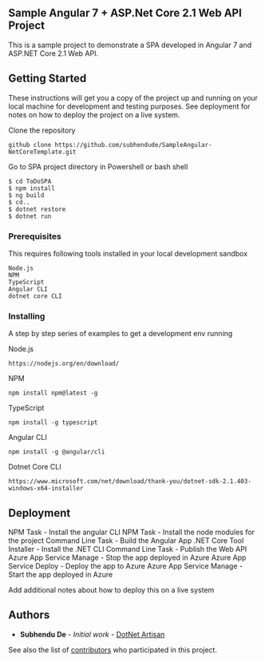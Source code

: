 ## Sample Angular 7  + ASP.Net Core 2.1 Web API Project

This is a sample project to demonstrate a SPA developed in Angular 7 and ASP.NET Core 2.1 Web API.

## Getting Started

These instructions will get you a copy of the project up and running on your local machine for development and testing purposes. See deployment for notes on how to deploy the project on a live system.

Clone the repository

```
github clone https://github.com/subhendude/SampleAngular-NetCoreTemplate.git
```

Go to SPA project directory in Powershell or bash shell

```
$ cd ToDoSPA
$ npm install
$ ng build
$ cd..
$ dotnet restore
$ dotnet run
```

### Prerequisites

This requires following tools installed in your local development sandbox

```
Node.js
NPM
TypeScript
Angular CLI
dotnet core CLI
```

### Installing

A step by step series of examples to get a development env running

Node.js

```
https://nodejs.org/en/download/
```

NPM

```
npm install npm@latest -g
```

TypeScript

```
npm install -g typescript
```

Angular CLI

```
npm install -g @angular/cli
```

Dotnet Core CLI

```
https://www.microsoft.com/net/download/thank-you/dotnet-sdk-2.1.403-windows-x64-installer
```

## Deployment

NPM Task - Install the angular CLI
NPM Task - Install the node modules for the project
Command Line Task - Build the Angular App
.NET Core Tool Installer - Install the .NET CLI
Command Line Task - Publish the Web API
Azure App Service Manage - Stop the app deployed in Azure
Azure App Service Deploy - Deploy the app to Azure
Azure App Service Manage - Start the app deployed in Azure

Add additional notes about how to deploy this on a live system

## Authors

* **Subhendu De** - *Initial work* - [DotNet Artisan](http://dotnetartisan.in/)

See also the list of [contributors](https://github.com/subhendude/SampleAngular-NetCoreTemplate/contributors) who participated in this project.
